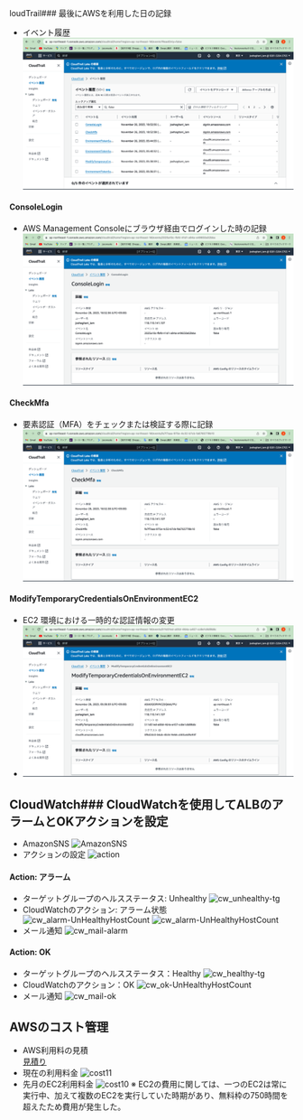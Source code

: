 loudTrail### 最後にAWSを利用した日の記録
* イベント履歴
![cloudtrail](/img/lecture06/ct/cloudtrail.png)
#### ConsoleLogin
* AWS Management Consoleにブラウザ経由でログインした時の記録
![ConsoleLogin](/img/lecture06/ct/CL.png)

#### CheckMfa
* 要素認証（MFA）をチェックまたは検証する際に記録
![CheckMfa](/img/lecture06/ct/CM.png)

#### ModifyTemporaryCredentialsOnEnvironmentEC2
* EC2 環境における一時的な認証情報の変更 
* ![MTCOEEC2](/img/lecture06/ct/MCTOE.png)



## CloudWatch### CloudWatchを使用してALBのアラームとOKアクションを設定
* AmazonSNS
![AmazonSNS](/images/lecture06/cw/sns.png)
* アクションの設定
![action](/images/lecture06/cw/cwaction.png)
#### Action: アラーム
* ターゲットグループのヘルスステータス: Unhealthy
![cw_unhealthy-tg](/images/lecture06/cw/tgunhealty.png)
* CloudWatchのアクション: アラーム状態
![cw_alarm-UnHealthyHostCount](/images/lecture06/cw/testaleart1.png)
![cw_alarm-UnHealthyHostCount](/images/lecture06/cw/testaleart2.png)
* メール通知
![cw_mail-alarm](/images/lecture06/cw/alearmmail.png)
#### Action: OK
* ターゲットグループのヘルスステータス：Healthy
![cw_healthy-tg](/images/lecture06/cw/tghealthy.png)
* CloudWatchのアクション：OK
![cw_ok-UnHealthyHostCount](/images/lecture06/cw/healthytest.png)
* メール通知
![cw_mail-ok](/images/lecture06/cw/okmail.png)

## AWSのコスト管理
* AWS利用料の見積<br>
[見積り](https://calculator.aws/#/estimate?id=3bf5941cdac78eed06741682c8d21a5279cdbc63)
* 現在の利用料金
![cost11](/images/lecture06/cost/cost11.png)
* 先月のEC2利用料金
![cost10](/images/lecture06/cost/cost10.png)
※ EC2の費用に関しては、一つのEC2は常に実行中、加えて複数のEC2を実行していた時期があり、無料枠の750時間を超えたため費用が発生した。



